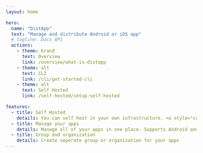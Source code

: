 ```yaml
---
layout: home

hero:
  name: "DistApp"
  text: "Manage and distribute Android or iOS app"
  # tagline: Docs API
  actions:
    - theme: brand
      text: Overview
      link: /overview/what-is-distapp
    - theme: alt
      text: CLI
      link: /cli/get-started-cli
    - theme: alt
      text: Self Hosted
      link: /self-hosted/setup-self-hosted

features:
  - title: Self Hosted
    details: You can self host in your own infrastructure. <a style="color:var(--vp-c-brand-2);" href="/self-hosted/setup-self-hosted">Learn More.</a>
  - title: Manage your apps
    details: Manage all of your apps in one place. Supports Android and iOS. More coming 
  - title: Group and organization
    details: Create seperate group or organization for your apps
---
```


